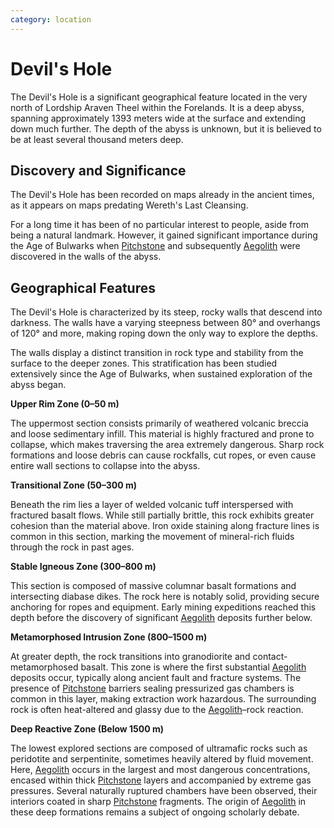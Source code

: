```yaml
---
category: location
---
```


# Devil's Hole

The Devil's Hole is a significant geographical feature located in the very north of Lordship Araven Theel within the Forelands. It is a deep abyss, spanning approximately 1393 meters wide at the surface and extending down much further. The depth of the abyss is unknown, but it is believed to be at least several thousand meters deep. 

## Discovery and Significance

The Devil's Hole has been recorded on maps already in the ancient times, as it appears on maps predating Wereth's Last Cleansing. 

For a long time it has been of no particular interest to people, aside from being a natural landmark. However, it gained significant importance during the Age of Bulwarks when [Pitchstone](/wiki/objects/material/Pitchstone.md) and subsequently [Aegolith](/wiki/objects/material/Aegolith.md) were discovered in the walls of the abyss. 

## Geographical Features

The Devil's Hole is characterized by its steep, rocky walls that descend into darkness. The walls have a varying steepness between 80° and overhangs of 120° and more, making roping down the only way to explore the depths. 

The walls display a distinct transition in rock type and stability from the surface to the deeper zones. This stratification has been studied extensively since the Age of Bulwarks, when sustained exploration of the abyss began.

**Upper Rim Zone (0–50 m)**

The uppermost section consists primarily of weathered volcanic breccia and loose sedimentary infill. This material is highly fractured and prone to collapse, which makes traversing the area extremely dangerous. Sharp rock formations and loose debris can cause rockfalls, cut ropes, or even cause entire wall sections to collapse into the abyss.

**Transitional Zone (50–300 m)**

Beneath the rim lies a layer of welded volcanic tuff interspersed with fractured basalt flows. While still partially brittle, this rock exhibits greater cohesion than the material above. Iron oxide staining along fracture lines is common in this section, marking the movement of mineral-rich fluids through the rock in past ages.

**Stable Igneous Zone (300–800 m)**

This section is composed of massive columnar basalt formations and intersecting diabase dikes. The rock here is notably solid, providing secure anchoring for ropes and equipment. Early mining expeditions reached this depth before the discovery of significant [Aegolith](/wiki/objects/material/Aegolith.md) deposits further below.

**Metamorphosed Intrusion Zone (800–1500 m)**

At greater depth, the rock transitions into granodiorite and contact-metamorphosed basalt. This zone is where the first substantial [Aegolith](/wiki/objects/material/Aegolith.md) deposits occur, typically along ancient fault and fracture systems. The presence of [Pitchstone](/wiki/objects/material/Pitchstone.md) barriers sealing pressurized gas chambers is common in this layer, making extraction work hazardous. The surrounding rock is often heat-altered and glassy due to the [Aegolith](/wiki/objects/material/Aegolith.md)–rock reaction.

**Deep Reactive Zone (Below 1500 m)**

The lowest explored sections are composed of ultramafic rocks such as peridotite and serpentinite, sometimes heavily altered by fluid movement. Here, [Aegolith](/wiki/objects/material/Aegolith.md) occurs in the largest and most dangerous concentrations, encased within thick [Pitchstone](/wiki/objects/material/Pitchstone.md) layers and accompanied by extreme gas pressures. Several naturally ruptured chambers have been observed, their interiors coated in sharp [Pitchstone](/wiki/objects/material/Pitchstone.md) fragments. The origin of [Aegolith](/wiki/objects/material/Aegolith.md) in these deep formations remains a subject of ongoing scholarly debate.